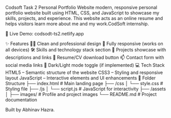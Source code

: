  Codsoft Task 2
Personal Portfolio Website
modern, responsive personal portfolio website built using HTML, CSS, and JavaScript to showcase my skills, projects, and experience. This website acts as an online resume and helps visitors learn more about me and my work.CodSoft internship.

🔗 Live Demo: codsodt-ts2.netlify.app

✨ Features
🧑‍💼 Clean and professional design
📱 Fully responsive (works on all devices)
🛠️ Skills and technology stack section
💼 Projects showcase with descriptions and links
📃 Resume/CV download button
📫 Contact form with social media links
🌙 Dark/Light mode toggle (if implemented)
💻 Tech Stack
HTML5 – Semantic structure of the website
CSS3 – Styling and responsive layout
JavaScript – Interactive elements and UI enhancements
📁 Folder Structure
├── index.html        # Main landing page
├── /css
│   └── style.css     # Styling file
├── /js
│   └── script.js     # JavaScript for interactivity
├── /assets
│   ├── images/       # Profile and project images
└── README.md         # Project documentation

Built by Abhinav Hazra.
